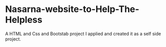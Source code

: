 # Nasarna-website-to-Help-The-Helpless
A HTML and Css and Bootstab project I applied and created it as a self side project.

